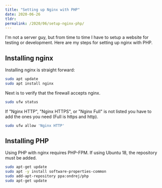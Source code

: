 ```yaml
---
title: "Setting up Nginx with PHP"
date: 2020-06-26
tldr: 
permalink: /2020/06/setup-nginx-php/
---
```

I'm not a server guy, but from time to time I have to setup a website for testing or development. Here are my steps for setting up nginx with PHP.

## Installing nginx

Installing nginx is straight forward:

```bash
sudo apt update
sudo apt install nginx
```

Next is to verify that the firewall accepts nginx.
```bash
sudo ufw status
```
If "Nginx HTTP", "Nginx HTTPS", or "Nginx Full" is not listed you have to add the ones you need (Full is https and http).

```bash
sudo ufw allow 'Nginx HTTP'
```

## Installing PHP

Using PHP with nginx requires PHP-FPM. If using Ubuntu 18, the repository must be added.

```bash
sudo apt-get update
sudo apt -y install software-properties-common
sudo add-apt-repository ppa:ondrej/php
sudo apt-get update
```